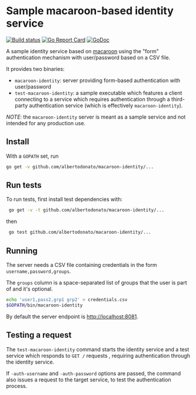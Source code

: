 # Sample macaroon-based identity service

[![Build status](https://img.shields.io/travis/albertodonato/macaroon-identity.svg)](https://travis-ci.com/albertodonato/macaroon-identity)
[![Go Report Card](https://goreportcard.com/badge/github.com/albertodonato/macaroon-identity)](https://goreportcard.com/report/github.com/albertodonato/macaroon-identity)
[![GoDoc](https://godoc.org/github.com/albertodonato/macaroon-identity?status.svg)](https://godoc.org/github.com/albertodonato/macaroon-identity)

A sample identity service based on
[macaroon](https://github.com/go-macaroon/macaroon) using the "form"
authentication mechanism with user/password based on a CSV file.

It provides two binaries:
- `macaroon-identity`: server providing form-based authentication with user/password
- `test-macaroon-identity`: a sample executable which features a client
  connecting to a service which requires authentication through a third-party
  authentication service (which is effectively `macaroon-identity`).

*NOTE*: the `macaroon-identity` server is meant as a sample service and not
intended for any production use.


## Install

With a `GOPATH` set, run

```bash
go get -v github.com/albertodonato/macaroon-identity/...
```

## Run tests

To run tests, first install test dependencies with:

```bash
 go get -v -t github.com/albertodonato/macaroon-identity/...
```

then

```bash
 go test github.com/albertodonato/macaroon-identity/...
```

## Running

The server needs a CSV file containing credentials in the form
`username,password,groups`.

The `groups` column is a space-separated list of groups that the user is part
of and it's optional.

```bash
echo 'user1,pass2,grp1 grp2' > credentials.csv
$GOPATH/bin/macaroon-identity
```

By default the server endpoint is <http://localhost:8081>.


## Testing a request

The `test-macaroon-identity` command starts the identity service and a test
service which responds to `GET /` requests , requiring authentication through
the identity service.

If `-auth-username` and `-auth-password` options are passed, the command also
issues a request to the target service, to test the authentication process.
